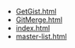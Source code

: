 * [GetGist.html](GetGist.html)
* [GitMerge.html](GitMerge.html)
* [index.html](index.html)
* [master-list.html](master-list.html)